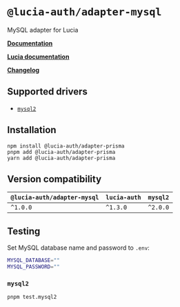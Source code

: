 # `@lucia-auth/adapter-mysql`

MySQL adapter for Lucia

**[Documentation](https://lucia-auth.com/database/sqlite)**

**[Lucia documentation](https://lucia-auth.com)**

**[Changelog](https://github.com/pilcrowOnPaper/lucia/blob/main/packages/adapter-sqlite/CHANGELOG.md)**

## Supported drivers

- [`mysql2`](https://github.com/sidorares/node-mysql2)

## Installation

```
npm install @lucia-auth/adapter-prisma
pnpm add @lucia-auth/adapter-prisma
yarn add @lucia-auth/adapter-prisma
```

## Version compatibility

| `@lucia-auth/adapter-mysql` | `lucia-auth` | `mysql2` |
| --------------------------- | ------------ | -------- |
| `^1.0.0`                    | `^1.3.0`     | `^2.0.0` |

## Testing

Set MySQL database name and password to `.env`:

```bash
MYSQL_DATABASE=""
MYSQL_PASSWORD=""
```

### `mysql2`

```
pnpm test.mysql2
```
